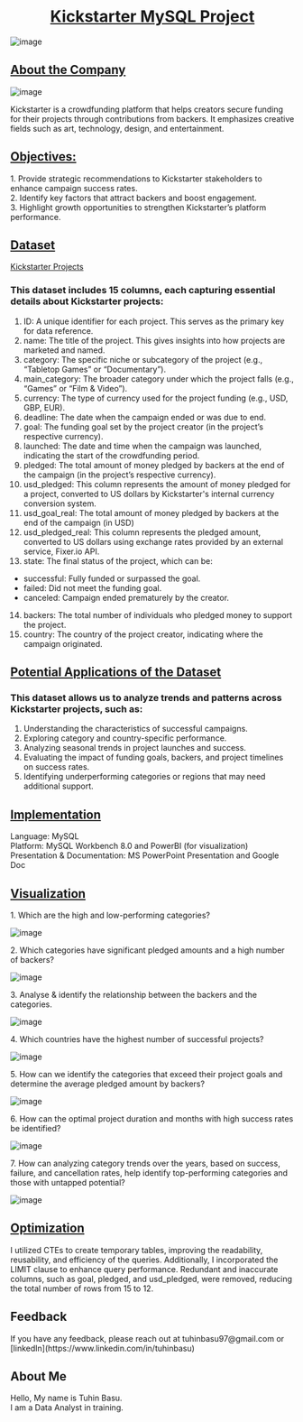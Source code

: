 <div align="center"><h1><u>Kickstarter MySQL Project</u></h1></div>

![image](https://github.com/user-attachments/assets/89897c3d-2b72-45f8-a9e5-1852da3cc6b9)

<h2><u>About the Company</u></h2>

![image](https://github.com/user-attachments/assets/4aead152-12fc-46f7-a772-096e9a9e689f)

<p>Kickstarter is a crowdfunding platform that helps creators secure funding for their projects through contributions from backers. It emphasizes creative fields such as art, technology, design, and entertainment.
</p>

<h2><u>Objectives:</u></h2>
<p>
  1. Provide strategic recommendations to Kickstarter stakeholders to enhance campaign success rates. <br>
  2. Identify key factors that attract backers and boost engagement.<br>
  3. Highlight growth opportunities to strengthen Kickstarter’s platform performance.<br>
</p>

<h2><u>Dataset</u></h2>

[Kickstarter Projects](https://www.kaggle.com/datasets/kemical/kickstarter-projects)
<p>
<h3>This dataset includes 15 columns, each capturing essential details about Kickstarter projects:</h3>

1. ID: A unique identifier for each project. This serves as the primary key for data reference.
2. name: The title of the project. This gives insights into how projects are marketed and named.
3. category: The specific niche or subcategory of the project (e.g., “Tabletop Games” or “Documentary”). 
4. main_category: The broader category under which the project falls (e.g., “Games” or “Film & Video”).
5. currency: The type of currency used for the project funding (e.g., USD, GBP, EUR).
6. deadline: The date when the campaign ended or was due to end.
7. goal: The funding goal set by the project creator (in the project’s respective currency).
8. launched: The date and time when the campaign was launched, indicating the start of the crowdfunding period.
9. pledged: The total amount of money pledged by backers at the end of the campaign (in the project’s respective currency).
10. usd_pledged: This column represents the amount of money pledged for a project, converted to US dollars by Kickstarter's internal currency conversion system.
11. usd_goal_real:  The total amount of money pledged by backers at the end of the campaign (in USD)
12. usd_pledged_real: This column represents the pledged amount, converted to US dollars using exchange rates provided by an external service, Fixer.io API.
13. state: The final status of the project, which can be:
  * successful: Fully funded or surpassed the goal.
  * failed: Did not meet the funding goal.
  * canceled: Campaign ended prematurely by the creator.
14. backers: The total number of individuals who pledged money to support the project.
15. country: The country of the project creator, indicating where the campaign originated.</p>

<h2><u>Potential Applications of the Dataset</u></h2>
<p>
<h3>This dataset allows us to analyze trends and patterns across Kickstarter projects, such as:</h3>

1. Understanding the characteristics of successful campaigns.
2. Exploring category and country-specific performance.
3. Analyzing seasonal trends in project launches and success.
4. Evaluating the impact of funding goals, backers, and project timelines on success rates.
5. Identifying underperforming categories or regions that may need additional support.</p>

<h2><u>Implementation</u></h2>
Language: MySQL<br>
Platform: MySQL Workbench 8.0 and PowerBI (for visualization)<br>
Presentation & Documentation: MS PowerPoint Presentation and Google Doc<br>

<h2><u>Visualization</u></h2>
<p>1. Which are the high and low-performing categories?</p>

![image](https://github.com/user-attachments/assets/8bdc48bf-4f9d-4810-9b4d-a10f652b3808)

<p>2. Which categories have significant pledged amounts and a high number of backers?</p>

![image](https://github.com/user-attachments/assets/8b2121d1-dbed-41b8-bd55-b181c92056fa)

<p>3. Analyse & identify the relationship between the backers and the categories.</p>

![image](https://github.com/user-attachments/assets/f0f9b7b2-695e-4a93-916a-6acad020c6de)

<p>4. Which countries have the highest number of successful projects?</p>

![image](https://github.com/user-attachments/assets/5097275a-8a0b-4057-86b0-7df2f521d58d)

<p>5. How can we identify the categories that exceed their project goals and determine the average pledged amount by backers?</p>

![image](https://github.com/user-attachments/assets/6d0d4b3a-064d-4817-954e-ca0482e86690)

<p>6. How can the optimal project duration and months with high success rates be identified?</p>

![image](https://github.com/user-attachments/assets/3d98f22b-eda6-4368-ad51-5a68481c50a1)

<p>7. How can analyzing category trends over the years, based on success, failure, and cancellation rates, help identify top-performing categories and those with untapped potential?</p>

![image](https://github.com/user-attachments/assets/bf473d3f-b378-4df3-9cde-d292ac58e2b5)

<h2><u>Optimization</u></h2>
I utilized CTEs to create temporary tables, improving the readability, reusability, and efficiency of the queries. Additionally, I incorporated the LIMIT clause to enhance query performance. Redundant and inaccurate columns, such as goal, pledged, and usd_pledged, were removed, reducing the total number of rows from 15 to 12.

<h2>Feedback</h2>
If you have any feedback, please reach out at tuhinbasu97@gmail.com or [linkedIn](https://www.linkedin.com/in/tuhinbasu)

<h2>About Me</h2>
Hello, My name is Tuhin Basu.<br>
I am a Data Analyst in training. 




